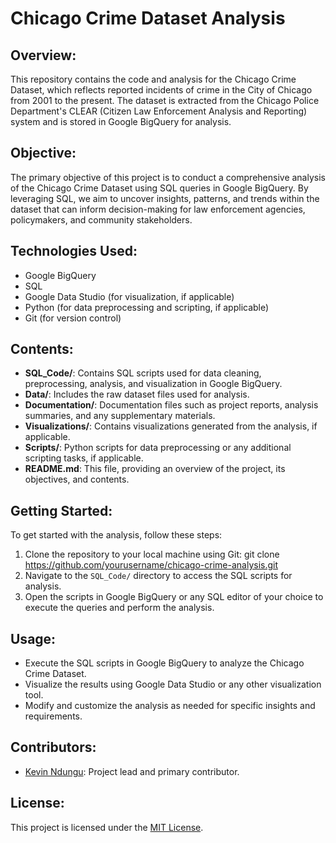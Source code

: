 # Chicago Crime Dataset Analysis

## Overview:
This repository contains the code and analysis for the Chicago Crime Dataset, which reflects reported incidents of crime in the City of Chicago from 2001 to the present. The dataset is extracted from the Chicago Police Department's CLEAR (Citizen Law Enforcement Analysis and Reporting) system and is stored in Google BigQuery for analysis.

## Objective:
The primary objective of this project is to conduct a comprehensive analysis of the Chicago Crime Dataset using SQL queries in Google BigQuery. By leveraging SQL, we aim to uncover insights, patterns, and trends within the dataset that can inform decision-making for law enforcement agencies, policymakers, and community stakeholders.

## Technologies Used:
- Google BigQuery
- SQL
- Google Data Studio (for visualization, if applicable)
- Python (for data preprocessing and scripting, if applicable)
- Git (for version control)

## Contents:
- **SQL_Code/**: Contains SQL scripts used for data cleaning, preprocessing, analysis, and visualization in Google BigQuery.
- **Data/**: Includes the raw dataset files used for analysis.
- **Documentation/**: Documentation files such as project reports, analysis summaries, and any supplementary materials.
- **Visualizations/**: Contains visualizations generated from the analysis, if applicable.
- **Scripts/**: Python scripts for data preprocessing or any additional scripting tasks, if applicable.
- **README.md**: This file, providing an overview of the project, its objectives, and contents.

## Getting Started:
To get started with the analysis, follow these steps:
1. Clone the repository to your local machine using Git: git clone https://github.com/yourusername/chicago-crime-analysis.git
2. Navigate to the `SQL_Code/` directory to access the SQL scripts for analysis.
3. Open the scripts in Google BigQuery or any SQL editor of your choice to execute the queries and perform the analysis.

## Usage:
- Execute the SQL scripts in Google BigQuery to analyze the Chicago Crime Dataset.
- Visualize the results using Google Data Studio or any other visualization tool.
- Modify and customize the analysis as needed for specific insights and requirements.

## Contributors:
- [Kevin Ndungu](https://github.com/yourusername): Project lead and primary contributor.

## License:
This project is licensed under the [MIT License](LICENSE).

